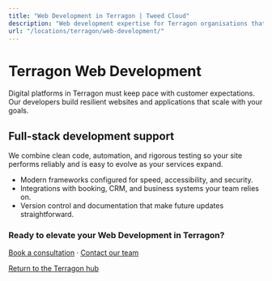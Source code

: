 ```yaml
---
title: "Web Development in Terragon | Tweed Cloud"
description: "Web development expertise for Terragon organisations that need dependable platforms."
url: "/locations/terragon/web-development/"
---
```


# Terragon Web Development

Digital platforms in Terragon must keep pace with customer expectations. Our developers build resilient websites and applications that scale with your goals.

## Full-stack development support

We combine clean code, automation, and rigorous testing so your site performs reliably and is easy to evolve as your services expand.

- Modern frameworks configured for speed, accessibility, and security.
- Integrations with booking, CRM, and business systems your team relies on.
- Version control and documentation that make future updates straightforward.

### Ready to elevate your Web Development in Terragon?

[Book a consultation](/consultation/) · [Contact our team](/contact/)

[Return to the Terragon hub](/locations/terragon/)
